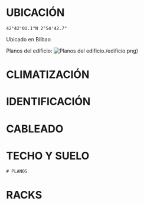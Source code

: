 # UBICACIÓN
```
42°42'01.1"N 2°54'42.7"
```
Ubicado en Bilbao 

Planos del edificio:
![Planos del edificio]()./edificio.png)



# CLIMATIZACIÓN

# IDENTIFICACIÓN

# CABLEADO

# TECHO Y SUELO

    # PLANOS

# RACKS

